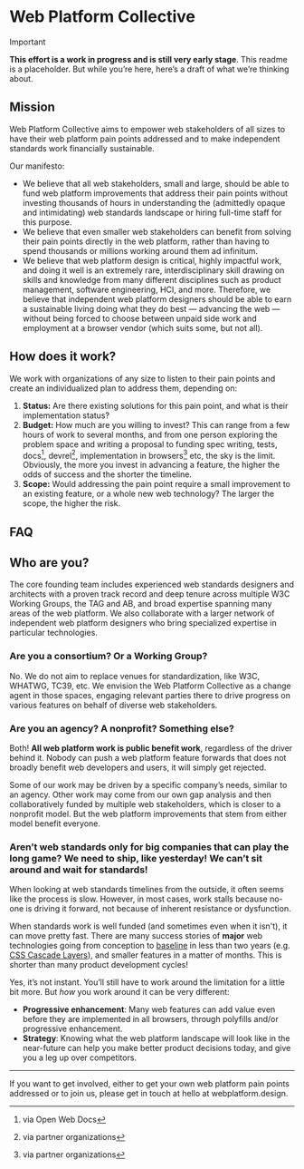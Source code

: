 # Web Platform Collective

> [!IMPORTANT]
> **This effort is a work in progress and is still very early stage**.
This readme is a placeholder.
But while you’re here, here’s a draft of what we’re thinking about.

## Mission

Web Platform Collective aims to empower web stakeholders of all sizes to have their web platform pain points addressed and to make independent standards work financially sustainable.

Our manifesto:
- We believe that all web stakeholders, small and large, should be able to fund web platform improvements that address their pain points without investing thousands of hours in understanding the (admittedly opaque and intimidating) web standards landscape or hiring full-time staff for this purpose.
- We believe that even smaller web stakeholders can benefit from solving their pain points directly in the web platform, rather than having to spend thousands or millions working around them ad infinitum.
- We believe that web platform design is critical, highly impactful work, and doing it well is an extremely rare, interdisciplinary skill drawing on skills and knowledge from many different disciplines such as product management, software engineering, HCI, and more.
Therefore, we believe that independent web platform designers should be able to earn a sustainable living doing what they do best — advancing the web — without being forced to choose between unpaid side work and employment at a browser vendor (which suits some, but not all).

<!--
We want to be the entity that abstracts all of this, translates web stakeholder needs into standards proposals, and champions them to wide implementation across all browsers, and we are uniquely positioned to play that role.
 -->

## How does it work?

We work with organizations of any size to listen to their pain points and create an individualized plan to address them, depending on:
1. **Status:** Are there existing solutions for this pain point, and what is their implementation status?
2. **Budget:** How much are you willing to invest? This can range from a few hours of work to several months, and from one person exploring the problem space and writing a proposal to funding spec writing, tests, docs[^1], devrel[^2], implementation in browsers[^2] etc, the sky is the limit.
Obviously, the more you invest in advancing a feature, the higher the odds of success and the shorter the timeline.
1. **Scope:** Would addressing the pain point require a small improvement to an existing feature, or a whole new web technology? The larger the scope, the higher the risk.

[^1]: via Open Web Docs
[^2]: via partner organizations

## FAQ

## Who are you?

The core founding team includes experienced web standards designers and architects with a proven track record and deep tenure across multiple W3C Working Groups, the TAG and AB, and broad expertise spanning many areas of the web platform.
We also collaborate with a larger network of independent web platform designers who bring specialized expertise in particular technologies.

### Are you a consortium? Or a Working Group?

No. We do not aim to replace venues for standardization, like W3C, WHATWG, TC39, etc.
We envision the Web Platform Collective as a change agent in those spaces,
engaging relevant parties there to drive progress on various features on behalf of diverse web stakeholders.

### Are you an agency? A nonprofit? Something else?

Both!
**All web platform work is public benefit work**, regardless of the driver behind it.
Nobody can push a web platform feature forwards that does not broadly benefit web developers and users, it will simply get rejected.

Some of our work may be driven by a specific company’s needs, similar to an agency.
Other work may come from our own gap analysis and then collaboratively funded by multiple web stakeholders,
which is closer to a nonprofit model.
But the web platform improvements that stem from either model benefit everyone.

### Aren’t web standards only for big companies that can play the long game? We need to ship, like yesterday! We can’t sit around and wait for standards!

When looking at web standards timelines from the outside, it often seems like the process is slow.
However, in most cases, work stalls because no-one is driving it forward, not because of inherent resistance or dysfunction.

When standards work is well funded (and sometimes even when it isn't), it can move pretty fast.
There are many success stories of **major** web technologies going from conception to [baseline](https://developer.mozilla.org/en-US/docs/Glossary/Baseline/Compatibility) in less than two years (e.g. [CSS Cascade Layers](https://developer.mozilla.org/en-US/docs/Learn_web_development/Core/Styling_basics/Cascade_layers)),
and smaller features in a matter of months.
This is shorter than many product development cycles!

Yes, it’s not instant.
You’ll still have to work around the limitation for a little bit more.
But _how_ you work around it can be very different:
- **Progressive enhancement**: Many web features can add value even before they are implemented in all browsers, through polyfills and/or progressive enhancement.
- **Strategy**: Knowing what the web platform landscape will look like in the near-future can help you make better product decisions today, and give you a leg up over competitors.

----

If you want to get involved, either to get your own web platform pain points addressed or to join us, please get in touch at hello at webplatform.design.



